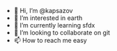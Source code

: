 - 👋 Hi, I’m @kapsazov
- 👀 I’m interested in earth
- 🌱 I’m currently learning sfdx
- 💞️ I’m looking to collaborate on git
- 📫 How to reach me easy

<!---
kapsazov/kapsazov is a ✨ special ✨ repository because its `README.md` (this file) appears on your GitHub profile.
You can click the Preview link to take a look at your changes.
--->
